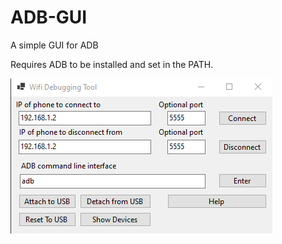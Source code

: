 # ADB-GUI
A simple GUI for ADB


Requires ADB to be installed and set in the PATH.

![alt text](https://github.com/0x43ow/ADB-GUI/blob/main/ADBrun/Image.png?raw=true)
